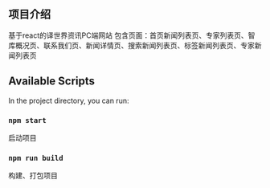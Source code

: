 ## 项目介绍

基于react的译世界资讯PC端网站
包含页面：首页新闻列表页、专家列表页、智库概况页、联系我们页、新闻详情页、搜索新闻列表页、标签新闻列表页、专家新闻列表页
## Available Scripts

In the project directory, you can run:

### `npm start`

启动项目

### `npm run build`

构建、打包项目










